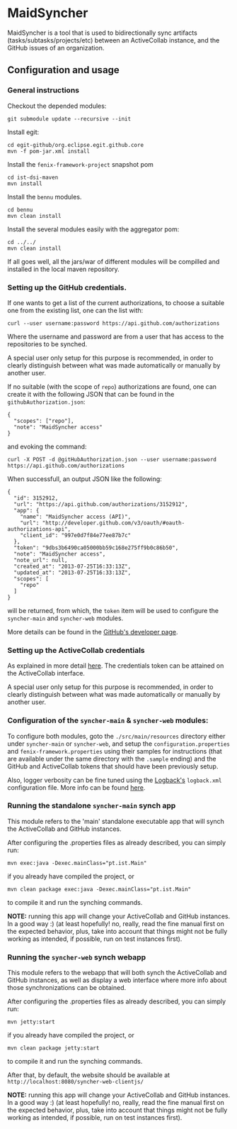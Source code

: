 # MaidSyncher
MaidSyncher is a  tool that is used to bidirectionally sync artifacts (tasks/subtasks/projects/etc) between an ActiveCollab instance, and the GitHub issues of an organization.

<a id="setup">  </a>
## Configuration and usage


### General instructions

Checkout the depended modules:

	git submodule update --recursive --init

Install egit:

	cd egit-github/org.eclipse.egit.github.core
	mvn -f pom-jar.xml install
	
Install the `fenix-framework-project` snapshot pom

	cd ist-dsi-maven
	mvn install
	
Install the `bennu` modules.
	
	cd bennu
	mvn clean install  

Install the several modules easily with the aggregator pom:

	cd ../../
	mvn clean install

If all goes well, all the jars/war of different modules will be compilled and installed in the local maven repository.

### Setting up the GitHub credentials.

If one wants to get a list of the current authorizations, to choose a suitable one from the existing list, one can the list with:

	curl --user username:password https://api.github.com/authorizations

Where the username and password are from a user that has access to the repositories to be synched. 

A special user only setup for this purpose is recommended, in order to clearly distinguish between what was made automatically or manually by another user.

If no suitable (with the scope of `repo`) authorizations are found, one can create it with the following JSON that can be found in the `githubAuthorization.json`:

```
{
  "scopes": ["repo"],
  "note": "MaidSyncher access"
}
```	

and evoking the command:

	curl -X POST -d @gitHubAuthorization.json --user username:password https://api.github.com/authorizations

When successfull, an output JSON like the following:

```
{
  "id": 3152912,
  "url": "https://api.github.com/authorizations/3152912",
  "app": {
    "name": "MaidSyncher access (API)",
    "url": "http://developer.github.com/v3/oauth/#oauth-authorizations-api",
    "client_id": "997e0d7f84e77ee87b7c"
  },
  "token": "9dbs3b6490ca05000bb59c168e275ff9b0c86b50",
  "note": "MaidSyncher access",
  "note_url": null,
  "created_at": "2013-07-25T16:33:13Z",
  "updated_at": "2013-07-25T16:33:13Z",
  "scopes": [
    "repo"
  ]
}
```
will be returned, from which, the `token` item will be used to configure the `syncher-main` and `syncher-web` modules.

More details can be found in the [GitHub's developer page](http://developer.github.com/v3/oauth/).  

### Setting up the ActiveCollab credentials

As explained in more detail [here](https://www.activecollab.com/docs/manuals/developers-version-3/api/authentication). The credentials token can be attained on the ActiveCollab interface.

A special user only setup for this purpose is recommended, in order to clearly distinguish between what was made automatically or manually by another user.

### Configuration of the `syncher-main` & `syncher-web` modules:

To configure both modules, goto the `./src/main/resources` directory either under `syncher-main` or `syncher-web`, and setup the `configuration.properties` and `fenix-framework.properties` using their samples for instructions (that are available under the same directory with the `.sample` ending) and the GitHub and ActiveCollab tokens that should have been previously setup. 

Also, logger verbosity can be fine tuned using the [Logback's](http://logback.qos.ch/) `logback.xml` configuration file. More info can be found [here](http://logback.qos.ch/manual/configuration.html).
 
### Running the standalone `syncher-main` synch app

This module refers to the 'main' standalone executable app that will synch the ActiveCollab and GitHub instances.

After configuring the .properties files as already described, you can simply run:

	mvn exec:java -Dexec.mainClass="pt.ist.Main"

if you already have compiled the project, or 

	mvn clean package exec:java -Dexec.mainClass="pt.ist.Main"

to compile it and run the synching commands.

**NOTE:** running this app will change your ActiveCollab and GitHub instances. In a good way :) (at least hopefully! no, really, read the fine manual first on the expected behavior, plus, take into account that things might not be fully working as intended, if possible, run on test instances first).

### Running the `syncher-web` synch webapp

This module refers to the webapp that will both synch the ActiveCollab and GitHub instances, as well as display a web interface where more info about those synchronizations can be obtained.

After configuring the .properties files as already described, you can simply run:

	mvn jetty:start

if you already have compiled the project, or 

	mvn clean package jetty:start

to compile it and run the synching commands.

After that, by default, the website should be available at `http://localhost:8080/syncher-web-clientjs/`

**NOTE:** running this app will change your ActiveCollab and GitHub instances. In a good way :) (at least hopefully! no, really, read the fine manual first on the expected behavior, plus, take into account that things might not be fully working as intended, if possible, run on test instances first).

